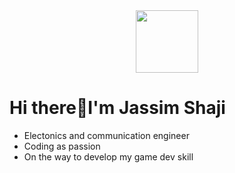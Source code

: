 <div id="header" align="center">
  <img src="https://media.giphy.com/media/M9gbBd9nbDrOTu1Mqx/giphy.gif" width="100"/>
</div>

# Hi there👋I'm Jassim Shaji
- Electonics and communication engineer
- Coding as passion
- On the way to develop my game dev skill

